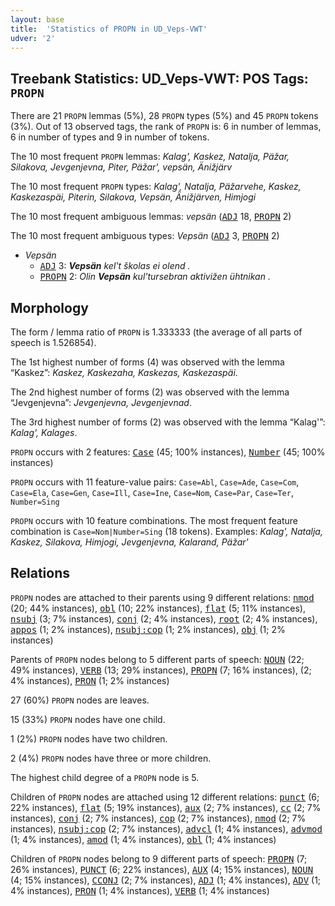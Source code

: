 ```yaml
---
layout: base
title:  'Statistics of PROPN in UD_Veps-VWT'
udver: '2'
---
```


## Treebank Statistics: UD_Veps-VWT: POS Tags: `PROPN`

There are 21 `PROPN` lemmas (5%), 28 `PROPN` types (5%) and 45 `PROPN` tokens (3%).
Out of 13 observed tags, the rank of `PROPN` is: 6 in number of lemmas, 6 in number of types and 9 in number of tokens.

The 10 most frequent `PROPN` lemmas: <em>Kalag', Kaskez, Natalja, Päžar, Silakova, Jevgenjevna, Piter, Päžar', vepsän, Änižjärv</em>

The 10 most frequent `PROPN` types:  <em>Kalag', Natalja, Päžarvehe, Kaskez, Kaskezaspäi, Piterin, Silakova, Vepsän, Änižjärven, Himjogi</em>

The 10 most frequent ambiguous lemmas: <em>vepsän</em> (<tt><a href="vep_vwt-pos-ADJ.html">ADJ</a></tt> 18, <tt><a href="vep_vwt-pos-PROPN.html">PROPN</a></tt> 2)

The 10 most frequent ambiguous types:  <em>Vepsän</em> (<tt><a href="vep_vwt-pos-ADJ.html">ADJ</a></tt> 3, <tt><a href="vep_vwt-pos-PROPN.html">PROPN</a></tt> 2)


* <em>Vepsän</em>
  * <tt><a href="vep_vwt-pos-ADJ.html">ADJ</a></tt> 3: <em><b>Vepsän</b> kel't školas ei olend .</em>
  * <tt><a href="vep_vwt-pos-PROPN.html">PROPN</a></tt> 2: <em>Olin <b>Vepsän</b> kul'tursebran aktivižen ühtnikan .</em>

## Morphology

The form / lemma ratio of `PROPN` is 1.333333 (the average of all parts of speech is 1.526854).

The 1st highest number of forms (4) was observed with the lemma “Kaskez”: <em>Kaskez, Kaskezaha, Kaskezas, Kaskezaspäi</em>.

The 2nd highest number of forms (2) was observed with the lemma “Jevgenjevna”: <em>Jevgenjevna, Jevgenjevnad</em>.

The 3rd highest number of forms (2) was observed with the lemma “Kalag'”: <em>Kalag', Kalages</em>.

`PROPN` occurs with 2 features: <tt><a href="vep_vwt-feat-Case.html">Case</a></tt> (45; 100% instances), <tt><a href="vep_vwt-feat-Number.html">Number</a></tt> (45; 100% instances)

`PROPN` occurs with 11 feature-value pairs: `Case=Abl`, `Case=Ade`, `Case=Com`, `Case=Ela`, `Case=Gen`, `Case=Ill`, `Case=Ine`, `Case=Nom`, `Case=Par`, `Case=Ter`, `Number=Sing`

`PROPN` occurs with 10 feature combinations.
The most frequent feature combination is `Case=Nom|Number=Sing` (18 tokens).
Examples: <em>Kalag', Natalja, Kaskez, Silakova, Himjogi, Jevgenjevna, Kalarand, Päžar'</em>


## Relations

`PROPN` nodes are attached to their parents using 9 different relations: <tt><a href="vep_vwt-dep-nmod.html">nmod</a></tt> (20; 44% instances), <tt><a href="vep_vwt-dep-obl.html">obl</a></tt> (10; 22% instances), <tt><a href="vep_vwt-dep-flat.html">flat</a></tt> (5; 11% instances), <tt><a href="vep_vwt-dep-nsubj.html">nsubj</a></tt> (3; 7% instances), <tt><a href="vep_vwt-dep-conj.html">conj</a></tt> (2; 4% instances), <tt><a href="vep_vwt-dep-root.html">root</a></tt> (2; 4% instances), <tt><a href="vep_vwt-dep-appos.html">appos</a></tt> (1; 2% instances), <tt><a href="vep_vwt-dep-nsubj-cop.html">nsubj:cop</a></tt> (1; 2% instances), <tt><a href="vep_vwt-dep-obj.html">obj</a></tt> (1; 2% instances)

Parents of `PROPN` nodes belong to 5 different parts of speech: <tt><a href="vep_vwt-pos-NOUN.html">NOUN</a></tt> (22; 49% instances), <tt><a href="vep_vwt-pos-VERB.html">VERB</a></tt> (13; 29% instances), <tt><a href="vep_vwt-pos-PROPN.html">PROPN</a></tt> (7; 16% instances),  (2; 4% instances), <tt><a href="vep_vwt-pos-PRON.html">PRON</a></tt> (1; 2% instances)

27 (60%) `PROPN` nodes are leaves.

15 (33%) `PROPN` nodes have one child.

1 (2%) `PROPN` nodes have two children.

2 (4%) `PROPN` nodes have three or more children.

The highest child degree of a `PROPN` node is 5.

Children of `PROPN` nodes are attached using 12 different relations: <tt><a href="vep_vwt-dep-punct.html">punct</a></tt> (6; 22% instances), <tt><a href="vep_vwt-dep-flat.html">flat</a></tt> (5; 19% instances), <tt><a href="vep_vwt-dep-aux.html">aux</a></tt> (2; 7% instances), <tt><a href="vep_vwt-dep-cc.html">cc</a></tt> (2; 7% instances), <tt><a href="vep_vwt-dep-conj.html">conj</a></tt> (2; 7% instances), <tt><a href="vep_vwt-dep-cop.html">cop</a></tt> (2; 7% instances), <tt><a href="vep_vwt-dep-nmod.html">nmod</a></tt> (2; 7% instances), <tt><a href="vep_vwt-dep-nsubj-cop.html">nsubj:cop</a></tt> (2; 7% instances), <tt><a href="vep_vwt-dep-advcl.html">advcl</a></tt> (1; 4% instances), <tt><a href="vep_vwt-dep-advmod.html">advmod</a></tt> (1; 4% instances), <tt><a href="vep_vwt-dep-amod.html">amod</a></tt> (1; 4% instances), <tt><a href="vep_vwt-dep-obl.html">obl</a></tt> (1; 4% instances)

Children of `PROPN` nodes belong to 9 different parts of speech: <tt><a href="vep_vwt-pos-PROPN.html">PROPN</a></tt> (7; 26% instances), <tt><a href="vep_vwt-pos-PUNCT.html">PUNCT</a></tt> (6; 22% instances), <tt><a href="vep_vwt-pos-AUX.html">AUX</a></tt> (4; 15% instances), <tt><a href="vep_vwt-pos-NOUN.html">NOUN</a></tt> (4; 15% instances), <tt><a href="vep_vwt-pos-CCONJ.html">CCONJ</a></tt> (2; 7% instances), <tt><a href="vep_vwt-pos-ADJ.html">ADJ</a></tt> (1; 4% instances), <tt><a href="vep_vwt-pos-ADV.html">ADV</a></tt> (1; 4% instances), <tt><a href="vep_vwt-pos-PRON.html">PRON</a></tt> (1; 4% instances), <tt><a href="vep_vwt-pos-VERB.html">VERB</a></tt> (1; 4% instances)

